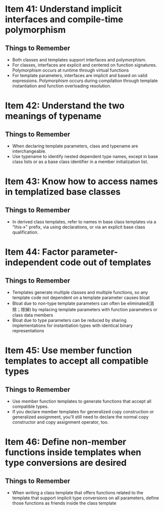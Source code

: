 # Item 41: Understand implicit interfaces and compile-time polymorphism
## Things to Remember
* Both classes and templates support interfaces and polymorphism.
* For classes, interfaces are explicit and centered on function signatures. Polymorphism occurs at runtime through virtual functions
* For template parameters, interfaces are implicit and based on valid expressions. Polymorphism occurs during compilation through template instantiation and function overloading resolution.

# Item 42: Understand the two meanings of typename
## Things to Remember
* When declaring template parameters, class and typename are interchangeable.
* Use typename to identify nested dependent type names, except in base class lists or as a base class identifier in a member initialization list.

# Item 43: Know how to access names in templatized base classes
## Things to Remember
* In derived class templates, refer to names in base class templates via a "this->" prefix, via using declarations, or via an explicit base class qualification.

# Item 44: Factor parameter-independent code out of templates
## Things to Remember
* Templates generate multiple classes and multiple functions, so any template code not dependent on a template parameter causes bloat
* Bloat due to non-type template parameters can often be eliminated(消除；除掉) by replacing template parameters with function parameters or class data members
* Bloat due to type parameters can be reduced by sharing implementations for instantiation types with identical binary representations

# Item 45: Use member function templates to accept all compatible types
## Things to Remember
* Use member function templates to generate functions that accept all compatible types.
* If you declare member templates for generalized copy construction or generalized assignment, you'll still need to declare the normal copy constructor and copy assignment operator, too.

# Item 46: Define non-member functions inside templates when type conversions are desired
## Things to Remember
* When writing a class template that offers functions related to the template that support implicit type conversions on all parameters, define those functions as friends inside the class template